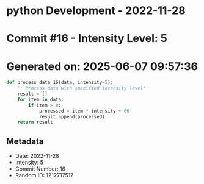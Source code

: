﻿# python Development - 2022-11-28
# Commit #16 - Intensity Level: 5
# Generated on: 2025-06-07 09:57:36
```python
def process_data_16(data, intensity=5):
    '''Process data with specified intensity level'''
    result = []
    for item in data:
        if item > 0:
            processed = item * intensity + 66
            result.append(processed)
    return result
```
## Metadata
- Date: 2022-11-28
- Intensity: 5
- Commit Number: 16
- Random ID: 1212717517
